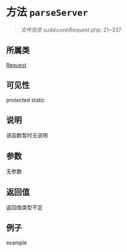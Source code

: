# 方法 `parseServer`



> *文件信息* suda\core\Request.php: 21~337

## 所属类 

[Request](../Request.md)

## 可见性

 protected static

## 说明

该函数暂时无说明


## 参数


无参数


## 返回值

返回值类型不定


## 例子

example